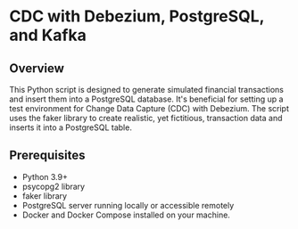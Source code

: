 # CDC with Debezium, PostgreSQL, and Kafka

## Overview
This Python script is designed to generate simulated financial transactions and insert them into a PostgreSQL database. It's beneficial for setting up a test environment for Change Data Capture (CDC) with Debezium. The script uses the faker library to create realistic, yet fictitious, transaction data and inserts it into a PostgreSQL table.

## Prerequisites

- Python 3.9+
- psycopg2 library
- faker library 
- PostgreSQL server running locally or accessible remotely
- Docker and Docker Compose installed on your machine.

